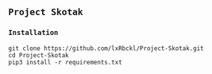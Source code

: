 ## `Project Skotak`
> 

### `Installation`
```
git clone https://github.com/lxRbckl/Project-Skotak.git
cd Project-Skotak
pip3 install -r requirements.txt
```
